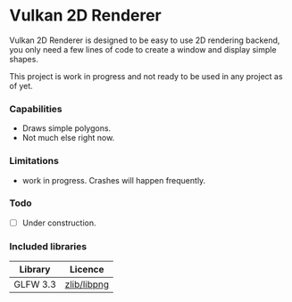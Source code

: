 
# Vulkan 2D Renderer

Vulkan 2D Renderer is designed to be easy to use 2D rendering backend, you only need a few lines of code to create a window and display simple shapes.

This project is work in progress and not ready to be used in any project as of yet.

### Capabilities

- Draws simple polygons.
- Not much else right now.


### Limitations

- work in progress. Crashes will happen frequently.


### Todo

- [ ] Under construction.


### Included libraries

| Library | Licence |
| --- | --- |
| GLFW 3.3 | [zlib/libpng](ExternalLibraries\glfw-3.3\LICENCE.md) |
